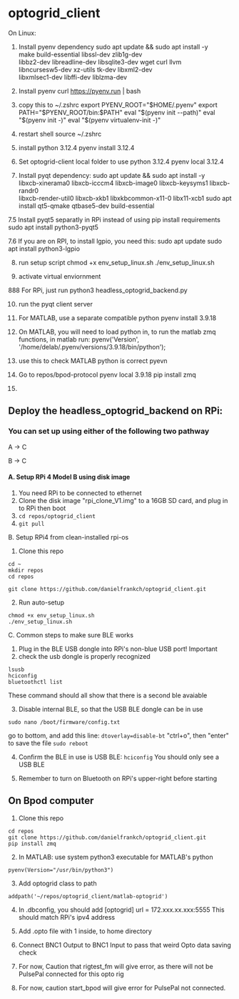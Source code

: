 # optogrid_client

On Linux:
1. Install pyenv dependency
sudo apt update && sudo apt install -y \
  make build-essential libssl-dev zlib1g-dev \
  libbz2-dev libreadline-dev libsqlite3-dev wget curl llvm \
  libncursesw5-dev xz-utils tk-dev libxml2-dev \
  libxmlsec1-dev libffi-dev liblzma-dev

2. Install pyenv
curl https://pyenv.run | bash

3. copy this to ~/.zshrc
export PYENV_ROOT="$HOME/.pyenv"
export PATH="$PYENV_ROOT/bin:$PATH"
eval "$(pyenv init --path)"
eval "$(pyenv init -)"
eval "$(pyenv virtualenv-init -)"

4. restart shell
source ~/.zshrc


5. install python 3.12.4
pyenv install 3.12.4


6. Set optogrid-client local folder to use python 3.12.4
pyenv local 3.12.4


7. Install pyqt dependency:
sudo apt update && sudo apt install -y \
  libxcb-xinerama0 libxcb-icccm4 libxcb-image0 libxcb-keysyms1 libxcb-randr0 \
  libxcb-render-util0 libxcb-xkb1 libxkbcommon-x11-0 libx11-xcb1
sudo apt install qt5-qmake qtbase5-dev build-essential

7.5 Install pyqt5 separatly in RPi instead of using pip install requirements
sudo apt install python3-pyqt5

7.6 If you are on RPI, to install lgpio, you need this:
sudo apt update
sudo apt install python3-lgpio

8. run setup script
chmod +x env_setup_linux.sh
./env_setup_linux.sh

9. activate virtual enviornment

888 For RPi, just run
python3 headless_optogrid_backend.py

10. run the pyqt client server

11. For MATLAB, use a separate compatible python
pyenv install 3.9.18

12. On MATLAB, you will need to load python in, to run the matlab zmq functions, in matlab run:
pyenv('Version', '/home/delab/.pyenv/versions/3.9.18/bin/python');

13. use this to check MATLAB python is correct
pyevn

14. Go to repos/bpod-protocol
pyenv local 3.9.18
pip install zmq

15. 



## Deploy the headless_optogrid_backend on RPi:
### You can set up using either of the following two pathway
A -> C

B -> C

#### A. Setup RPi 4 Model B using disk image
1. You need RPi to be connected to ethernet
2. Clone the disk image "rpi_clone_V1.img" to a 16GB SD card, and plug in to RPi then boot
3. ```cd repos/optogrid_client```
4. ```git pull```


B. Setup RPi4 from clean-installed rpi-os
1. Clone this repo
```
cd ~
mkdir repos
cd repos
```

```
git clone https://github.com/danielfrankch/optogrid_client.git
```
2.  Run auto-setup
```
chmod +x env_setup_linux.sh
./env_setup_linux.sh
```


C. Common steps to make sure BLE works
1. Plug in the BLE USB dongle into RPi's non-blue USB port! Important
2. check the usb dongle is properly recognized
```
lsusb
hciconfig
bluetoothctl list
```
These command should all show that there is a second ble avaiable 

3. Disable internal BLE, so that the USB BLE dongle can be in use


```
sudo nano /boot/firmware/config.txt
```
go to bottom, and add this line:
```dtoverlay=disable-bt```
"ctrl+o", then "enter" to save the file
```sudo reboot```

4. Confirm the BLE in use is USB BLE:
```hciconfig```
You should only see a USB BLE

5. Remember to turn on Bluetooth on RPi's upper-right before starting




## On Bpod computer
1. Clone this repo
```
cd repos
git clone https://github.com/danielfrankch/optogrid_client.git
pip install zmq
```
2. In MATLAB: use system python3 executable for MATLAB's python
```
pyenv(Version="/usr/bin/python3")
```
3. Add optogrid class to path
```
addpath('~/repos/optogrid_client/matlab-optogrid')
```

4. In .dbconfig, you should add
[optogrid]
url = 172.xxx.xx.xxx:5555
This should match RPi's ipv4 address

5. Add .opto file with 1 inside, to home directory

6. Connect BNC1 Output to BNC1 Input to pass that weird Opto data saving check

7. For now, Caution that rigtest_fm will give error, as there will not be PulsePal connected for this opto rig

8. For now, caution start_bpod will give error for PulsePal not connected.